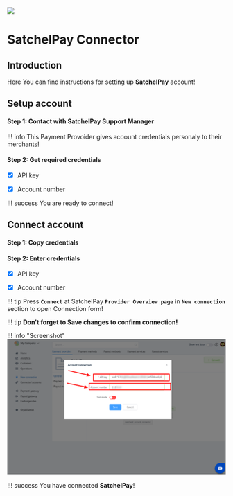 <img src="https://static.openfintech.io/payment_providers/satchelpay/logo.svg?w=400" width="400px">

# SatchelPay Connector

## Introduction

Here You can find  instructions for setting up **SatchelPay** account!

## Setup account

#### Step 1:  Contact with SatchelPay Support Manager

!!! info
    This Payment Provoider gives acoount credentials personaly to their merchants!

#### Step 2: Get required credentials

- [x] API key

- [x] Account number

!!! success
    You are ready to connect!
    
## Connect account

#### Step 1: Copy credentials

#### Step 2: Enter credentials

- [x] API key

- [x] Account number

!!! tip
    Press **```Connect```** at SatchelPay **```Provider Overview page```** in **```New connection```** section to open Connection form!

!!! tip
    **Don't forget to Save changes to confirm connection!**

!!! info "Screenshot"
    [![Connect](images/satchelpay-step_connect.png)](images/satchelpay-step_connect.png)
    


!!! success
    You have connected **SatchelPay**!